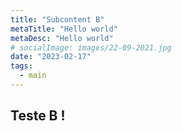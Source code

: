 ```yaml
---
title: "Subcontent B"
metaTitle: "Hello world"
metaDesc: "Hello world"
# socialImage: images/22-09-2021.jpg
date: "2023-02-17"
tags:
  - main
---
```


## Teste B !
